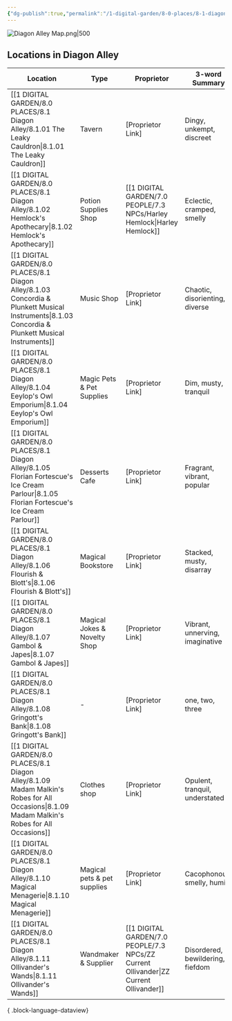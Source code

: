 ```yaml
---
{"dg-publish":true,"permalink":"/1-digital-garden/8-0-places/8-1-diagon-alley/8-01-diagon-alley-overview/","tags":["MOC"]}
---
```


![Diagon Alley Map.png|500](/img/user/1%20DIGITAL%20GARDEN/Images%20&%20Banners/Diagon%20Alley%20Map.png)

## Locations in Diagon Alley 

| Location                                                                                                                                             | Type                         | Proprietor                                                                               | 3-word Summary                   |
| ---------------------------------------------------------------------------------------------------------------------------------------------------- | ---------------------------- | ---------------------------------------------------------------------------------------- | -------------------------------- |
| [[1 DIGITAL GARDEN/8.0 PLACES/8.1 Diagon Alley/8.1.01 The Leaky Cauldron\|8.1.01 The Leaky Cauldron]]                                             | Tavern                       | [Proprietor Link]                                                                        | Dingy, unkempt, discreet         |
| [[1 DIGITAL GARDEN/8.0 PLACES/8.1 Diagon Alley/8.1.02 Hemlock's Apothecary\|8.1.02 Hemlock's Apothecary]]                                         | Potion Supplies Shop         | [[1 DIGITAL GARDEN/7.0 PEOPLE/7.3 NPCs/Harley Hemlock\|Harley Hemlock]]               | Eclectic, cramped, smelly        |
| [[1 DIGITAL GARDEN/8.0 PLACES/8.1 Diagon Alley/8.1.03 Concordia & Plunkett Musical Instruments\|8.1.03 Concordia & Plunkett Musical Instruments]] | Music Shop                   | [Proprietor Link]                                                                        | Chaotic, disorienting, diverse   |
| [[1 DIGITAL GARDEN/8.0 PLACES/8.1 Diagon Alley/8.1.04 Eeylop's Owl Emporium\|8.1.04 Eeylop's Owl Emporium]]                                       | Magic Pets & Pet Supplies    | [Proprietor Link]                                                                        | Dim, musty, tranquil             |
| [[1 DIGITAL GARDEN/8.0 PLACES/8.1 Diagon Alley/8.1.05 Florian Fortescue's Ice Cream Parlour\|8.1.05 Florian Fortescue's Ice Cream Parlour]]       | Desserts Cafe                | [Proprietor Link]                                                                        | Fragrant, vibrant, popular       |
| [[1 DIGITAL GARDEN/8.0 PLACES/8.1 Diagon Alley/8.1.06 Flourish & Blott's\|8.1.06 Flourish & Blott's]]                                             | Magical Bookstore            | [Proprietor Link]                                                                        | Stacked, musty, disarray         |
| [[1 DIGITAL GARDEN/8.0 PLACES/8.1 Diagon Alley/8.1.07 Gambol & Japes\|8.1.07 Gambol & Japes]]                                                     | Magical Jokes & Novelty Shop | [Proprietor Link]                                                                        | Vibrant, unnerving, imaginative  |
| [[1 DIGITAL GARDEN/8.0 PLACES/8.1 Diagon Alley/8.1.08 Gringott's Bank\|8.1.08 Gringott's Bank]]                                                   | \-                           | [Proprietor Link]                                                                        | one, two, three                  |
| [[1 DIGITAL GARDEN/8.0 PLACES/8.1 Diagon Alley/8.1.09 Madam Malkin's Robes for All Occasions\|8.1.09 Madam Malkin's Robes for All Occasions]]     | Clothes shop                 | [Proprietor Link]                                                                        | Opulent, tranquil, understated   |
| [[1 DIGITAL GARDEN/8.0 PLACES/8.1 Diagon Alley/8.1.10 Magical Menagerie\|8.1.10 Magical Menagerie]]                                               | Magical pets & pet supplies  | [Proprietor Link]                                                                        | Cacophonous, smelly, humid       |
| [[1 DIGITAL GARDEN/8.0 PLACES/8.1 Diagon Alley/8.1.11 Ollivander's Wands\|8.1.11 Ollivander's Wands]]                                             | Wandmaker & Supplier         | [[1 DIGITAL GARDEN/7.0 PEOPLE/7.3 NPCs/ZZ Current Ollivander\|ZZ Current Ollivander]] | Disordered, bewildering, fiefdom |

{ .block-language-dataview}
